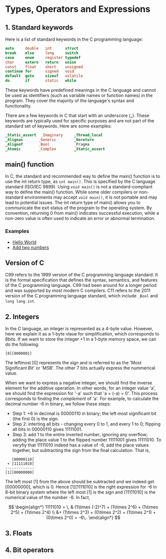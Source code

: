 # Types, Operators and Expressions

## 1. Standard keywords
Here is a list of standard keywords in the C programming language: 
```c
auto     double   int      struct
break    else     long     switch
case     enum     register typedef
char     extern   return   union
const    float    short    unsigned
continue for      signed   void
default  goto     sizeof   volatile
do       if       static   while
```
These keywords have predefined meanings in the C language and cannot be used as identifiers (such as variable names or function names) in the program. They cover the majority of the language's syntax and functionality. 

There are a few keywords in C that start with an underscore (_). These keywords are typically used for specific purposes and are not part of the standard set of keywords. Here are some examples:
```c
_Static_assert  _Imaginary     _Thread_local
_Alignas       _Generic        _Noreturn
_Alignof       _Bool           _Pragma
_Atomic        _Complex        _Static_assert
```

## main() function

In C, the standard and recommended way to define the main() function is to use the int return type, as `int main()`. This is specified by the C language standard (ISO/IEC 9899). Using `void main()` is not a standard-compliant way to define the main() function. While some older compilers or non-standard environments may accept `void main()`, it is not portable and may lead to potential issues. The int return type of main() allows you to communicate the exit status of the program to the operating system. By convention, returning 0 from main() indicates successful execution, while a non-zero value is often used to indicate an error or abnormal termination.

### Examples
* [Hello World](hello.c) 
* [Add two numbers](add.c) 

## Version of C

C99 refers to the 1999 version of the C programming language standard. It is the formal specification that defines the syntax, semantics, and features of the C programming language. C99 had been around for a longer period and was supported by most modern C compilers. C11 refers to the 2011 version of the C programming language standard, which include `_Bool` and `long long int`.

## 2. Integers

In the C language, an integer is represented as a 4-byte value. However, here we explain it as a 1-byte vlaue for simplification, which corresponds to 8bits. If we want to store the integer +1 in a 1-byte memory space, we can do the following:
```
[0][0000001]
```
The leftmost [0] represents the sign and is referred to as the 'Most Significant Bit' or 'MSB'. The other 7 bits actually express the nummerical value.

When we want to express a negative integer, we should find the inverse element for the additive operation. In other words, for an integer value 'a', we should find the expression for '-a' such that 'a + (-a) = 0'. This process corresponds to finding the *complement* of 'a'. For example, to calculate the decimal number -6 in binary, we follow these steps:
* Step 1: +6 in decimal is 00000110 in binary; the left most significant bit (the first 0) is the sign.
* Step 2: interting all bits - changing every 0 to 1, and every 1 to 0; flipping all bits in 00000110 gives 11111001.
* Step 3: add 1 to the entire inverted number, ignoring any overflow; adding the place value 1 to the flipped number 11111001 gives 11111010.
To veryfiy that 11111010 indeed has a value of -6, add the place values together, but subtracting the sign from the final calculation. That is,
```
   [00000110]
 + [11111010]
-------------
[1][00000000]
```
The left most [1] from the above should be subtracted and we indeed get [00000000], which is 0. Hence [1][1111010] is the right expression for -6 in 8-bit binary system where the left most [1] is the sign and [11111010] is the numerical value of the number -6. In fact,

$$
\begin{align*}
11111010 
= \, &  (1\times (-2)^7) + (1\times 2^6) + (1\times 2^5) + (1\times 2^4) \\
&+ (1\times 2^3) + (0\times 2^2) + (1\times 2^1) + (0\times 2^0) = -6\,.
\end{align*}
$$

## 3. Floats

## 4. Bit operators

